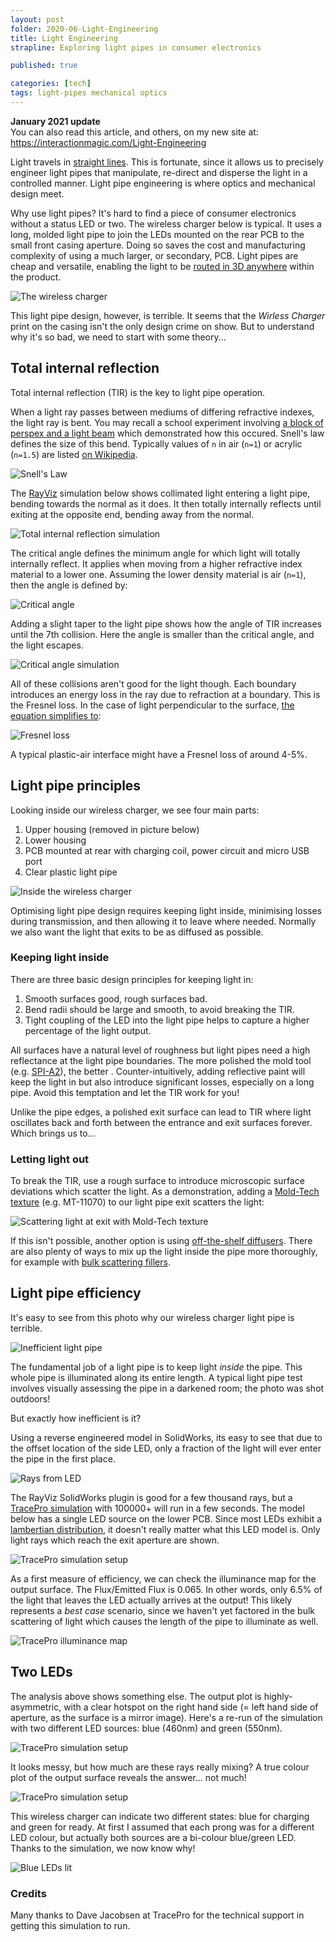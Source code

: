 ```yaml
---
layout: post
folder: 2020-06-Light-Engineering
title: Light Engineering
strapline: Exploring light pipes in consumer electronics

published: true

categories: [tech]
tags: light-pipes mechanical optics
---
```


<div class="interaction_magic_notice"><strong>January 2021 update</strong><br>You can also read this article, and others, on my new site at:<br><a href="https://interactionmagic.com/Light-Engineering">https://interactionmagic.com/Light-Engineering</a></div>

Light travels in [straight lines](https://physics.stackexchange.com/questions/71544/why-does-light-always-travel-in-a-straight-line). This is fortunate, since it allows us to precisely engineer light pipes that manipulate, re-direct and disperse the light in a controlled manner. Light pipe engineering is where optics and mechanical design meet.

Why use light pipes? It's hard to find a piece of consumer electronics without a status LED or two. The wireless charger below is typical. It uses a long, molded light pipe to join the LEDs mounted on the rear PCB to the small front casing aperture. Doing so saves the cost and manufacturing complexity of using a much larger, or secondary, PCB. Light pipes are cheap and versatile, enabling the light to be [routed in 3D anywhere](https://www.fictiv.com/hwg/design/learn-by-example-how-to-design-light-pipes) within the product.

![The wireless charger](charger-parts.jpg)

This light pipe design, however, is terrible. It seems that the _Wirless Charger_ print on the casing isn't the only design crime on show. But to understand why it's so bad, we need to start with some theory... 

## Total internal reflection

Total internal reflection (TIR) is the key to light pipe operation.

When a light ray passes between mediums of differing refractive indexes, the light ray is bent. You may recall a school experiment involving [a block of perspex and a light beam](https://www.youtube.com/watch?v=yfawFJCRDSE) which demonstrated how this occured. Snell's law defines the size of this bend. Typically values of `n` in air (`n=1`) or acrylic (`n=1.5`) are listed [on Wikipedia](https://en.wikipedia.org/wiki/List_of_refractive_indices).

![Snell's Law](equation1.png)

The [RayViz](https://www.lambdares.com/rayviz/) simulation below shows collimated light entering a light pipe, bending towards the normal as it does. It then totally internally reflects until exiting at the opposite end, bending away from the normal.

![Total internal reflection simulation](tir-1.png)

The critical angle defines the minimum angle for which light will totally internally reflect. It applies when moving from a higher refractive index material to a lower one. Assuming the lower density material is air (`n=1`), then the angle is defined by:

![Critical angle](equation3.png)

Adding a slight taper to the light pipe shows how the angle of TIR increases until the 7th collision. Here the angle is smaller than the critical angle, and the light escapes.

![Critical angle simulation](tir-3.png)

All of these collisions aren't good for the light though. Each boundary introduces an energy loss in the ray due to refraction at a boundary. This is the Fresnel loss. In the case of light perpendicular to the surface, [the equation simplifies to](https://en.wikipedia.org/wiki/Fresnel_equations): 

![Fresnel loss](equation2.png)

A typical plastic-air interface might have a Fresnel loss of around 4-5%.

## Light pipe principles

Looking inside our wireless charger, we see four main parts:

1. Upper housing (removed in picture below)
2. Lower housing
3. PCB mounted at rear with charging coil, power circuit and micro USB port
4. Clear plastic light pipe

![Inside the wireless charger](cover_removed.jpg)

Optimising light pipe design requires keeping light inside, minimising losses during transmission, and then allowing it to leave where needed. Normally we also want the light that exits to be as diffused as possible.

### Keeping light inside

There are three basic design principles for keeping light in:

1. Smooth surfaces good, rough surfaces bad. 
1. Bend radii should be large and smooth, to avoid breaking the TIR.
1. Tight coupling of the LED into the light pipe helps to capture a higher percentage of the light output.

All surfaces have a natural level of roughness but light pipes need a high reflectance at the light pipe boundaries. The more polished the mold tool (e.g. [SPI-A2](https://www.protolabs.com/resources/design-tips/sorting-through-surface-finishes/)), the better . Counter-intuitively, adding reflective paint will keep the light in but also introduce significant losses, especially on a long pipe. Avoid this temptation and let the TIR work for you!

Unlike the pipe edges, a polished exit surface can lead to TIR where light oscillates back and forth between the entrance and exit surfaces forever. Which brings us to...

### Letting light out

To break the TIR, use a rough surface to introduce microscopic surface deviations which scatter the light. As a demonstration, adding a [Mold-Tech texture](https://upmold.com/mold-tech-texture-specifications/) (e.g. MT-11070) to our light pipe exit scatters the light: 

![Scattering light at exit with Mold-Tech texture](tir-2.png)

If this isn't possible, another option is using [off-the-shelf diffusers](https://www.luminitco.com/products/volumetric-light-shaping-diffusers). There are also plenty of ways to mix up the light inside the pipe more thoroughly, for example with [bulk scattering fillers](https://www.sabic.com). 

## Light pipe efficiency

It's easy to see from this photo why our wireless charger light pipe is terrible.

![Inefficient light pipe](light_pipe_turned_on.jpg)

The fundamental job of a light pipe is to keep light _inside_ the pipe. This whole pipe is illuminated along its entire length. A typical light pipe test involves visually assessing the pipe in a darkened room; the photo was shot outdoors!

But exactly how inefficient is it?

Using a reverse engineered model in SolidWorks, its easy to see that due to the offset location of the side LED, only a fraction of the light will ever enter the pipe in the first place. 

![Rays from LED](led-rays-source.png)

The RayViz SolidWorks plugin is good for a few thousand rays, but a [TracePro simulation](https://www.lambdares.com/tracepro/) with 100000+ will run in a few seconds. The model below has a single LED source on the lower PCB. Since most LEDs exhibit a [lambertian distribution](https://omlc.org/classroom/ece532/class1/lambertian.html), it doesn't really matter what this LED model is. Only light rays which reach the exit aperture are shown. 

![TracePro simulation setup](simulation3.jpg)

As a first measure of efficiency, we can check the illuminance map for the output surface. The Flux/Emitted Flux is 0.065. In other words, only 6.5% of the light that leaves the LED actually arrives at the output! This likely represents a _best case_ scenario, since we haven't yet factored in the bulk scattering of light which causes the length of the pipe to illuminate as well. 

![TracePro illuminance map](simulation-illuminance.jpg)

## Two LEDs

The analysis above shows something else. The output plot is highly-asymmetric, with a clear hotspot on the right hand side (= left hand side of aperture, as the surface is a mirror image). Here's a re-run of the simulation with two different LED sources: blue (460nm) and green (550nm).

![TracePro simulation setup](simulation4.jpg)

It looks messy, but how much are these rays really mixing? A true colour plot of the output surface reveals the answer... not much!

![TracePro simulation setup](simulation-truecolor.jpg)

This wireless charger can indicate two different states: blue for charging and green for ready. At first I assumed that each prong was for a different LED colour, but actually both sources are a bi-colour blue/green LED. Thanks to the simulation, we now know why!

![Blue LEDs lit](blue_leds.jpg)

### Credits 
Many thanks to Dave Jacobsen at TracePro for the technical support in getting this simulation to run.